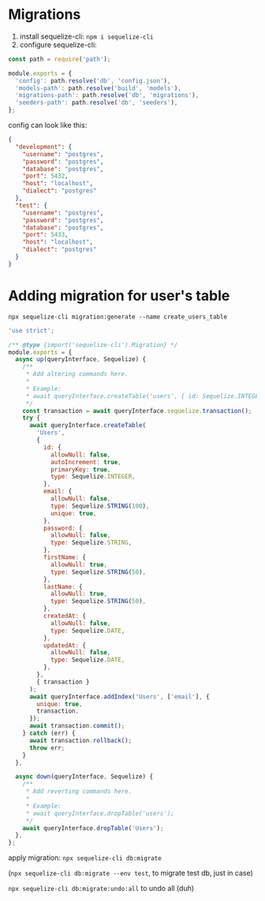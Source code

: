 # Migrations

1. install sequelize-cli: `npm i sequelize-cli`
2. configure sequelize-cli:

```js
const path = require('path');

module.exports = {
  'config': path.resolve('db', 'config.json'),
  'models-path': path.resolve('build', 'models'),
  'migrations-path': path.resolve('db', 'migrations'),
  'seeders-path': path.resolve('db', 'seeders'),
};
```

config can look like this:

```json
{
  "development": {
    "username": "postgres",
    "password": "postgres",
    "database": "postgres",
    "port": 5432,
    "host": "localhost",
    "dialect": "postgres"
  },
  "test": {
    "username": "postgres",
    "password": "postgres",
    "database": "postgres",
    "port": 5433,
    "host": "localhost",
    "dialect": "postgres"
  }
}
```

# Adding migration for user's table

`npx sequelize-cli migration:generate --name create_users_table`

```js
'use strict';

/** @type {import('sequelize-cli').Migration} */
module.exports = {
  async up(queryInterface, Sequelize) {
    /**
     * Add altering commands here.
     *
     * Example:
     * await queryInterface.createTable('users', { id: Sequelize.INTEGER });
     */
    const transaction = await queryInterface.sequelize.transaction();
    try {
      await queryInterface.createTable(
        'Users',
        {
          id: {
            allowNull: false,
            autoIncrement: true,
            primaryKey: true,
            type: Sequelize.INTEGER,
          },
          email: {
            allowNull: false,
            type: Sequelize.STRING(100),
            unique: true,
          },
          password: {
            allowNull: false,
            type: Sequelize.STRING,
          },
          firstName: {
            allowNull: true,
            type: Sequelize.STRING(50),
          },
          lastName: {
            allowNull: true,
            type: Sequelize.STRING(50),
          },
          createdAt: {
            allowNull: false,
            type: Sequelize.DATE,
          },
          updatedAt: {
            allowNull: false,
            type: Sequelize.DATE,
          },
        },
        { transaction }
      );
      await queryInterface.addIndex('Users', ['email'], {
        unique: true,
        transaction,
      });
      await transaction.commit();
    } catch (err) {
      await transaction.rollback();
      throw err;
    }
  },

  async down(queryInterface, Sequelize) {
    /**
     * Add reverting commands here.
     *
     * Example:
     * await queryInterface.dropTable('users');
     */
    await queryInterface.dropTable('Users');
  },
};
```

apply migration: `npx sequelize-cli db:migrate`

(`npx sequelize-cli db:migrate --env test`, to migrate test db, just in case)

`npx sequelize-cli db:migrate:undo:all` to undo all (duh)
